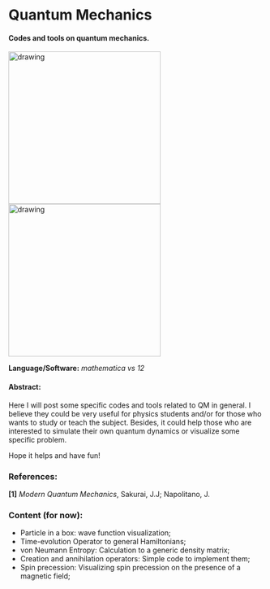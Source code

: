 # Quantum Mechanics

#### Codes and tools on quantum mechanics.

<img src="https://user-images.githubusercontent.com/66641409/85236906-8c941e00-b3f8-11ea-87e8-7ce28adf0781.png
" alt="drawing" width="300"/> 
<img src="https://user-images.githubusercontent.com/66641409/85236887-5bb3e900-b3f8-11ea-91ab-535b498e692d.png" alt="drawing" width="300"/> 


**Language/Software:** *mathematica vs 12*

#### Abstract:
Here I will post some specific codes and tools related to QM in general. I believe they could be very useful for physics students and/or for those who wants to study or teach the subject. Besides, it could help those who are interested to simulate their own quantum dynamics or visualize some specific problem.

Hope it helps and have fun!

### References: 

**[1]** *Modern Quantum Mechanics*, Sakurai, J.J; Napolitano, J.



### Content (for now):

- Particle in a box: wave function visualization;
- Time-evolution Operator to general Hamiltonians;
- von Neumann Entropy: Calculation to a generic density matrix;
- Creation and annihilation operators: Simple code to implement them;
- Spin precession: Visualizing spin precession on the presence of a magnetic field;
